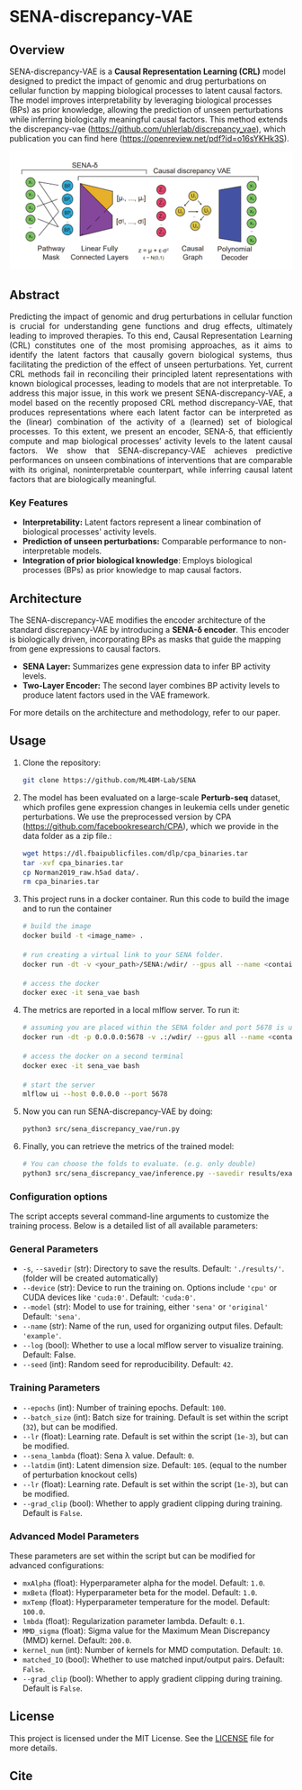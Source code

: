 
# SENA-discrepancy-VAE

## Overview

SENA-discrepancy-VAE is a **Causal Representation Learning (CRL)** model designed to predict the impact of genomic and drug perturbations on cellular function by mapping biological processes to latent causal factors. The model improves interpretability by leveraging biological processes (BPs) as prior knowledge, allowing the prediction of unseen perturbations while inferring biologically meaningful causal factors. This method extends the discrepancy-vae (https://github.com/uhlerlab/discrepancy_vae), 
which publication you can find here (https://openreview.net/pdf?id=o16sYKHk3S).


<img src="imgs/model_overview.png" alt="Model overview" style="max-width:100%;">

## Abstract 

<div style="text-align: justify;">
Predicting the impact of genomic and drug perturbations in cellular function is
crucial for understanding gene functions and drug effects, ultimately leading to
improved therapies. To this end, Causal Representation Learning (CRL) constitutes
one of the most promising approaches, as it aims to identify the latent factors
that causally govern biological systems, thus facilitating the prediction of the
effect of unseen perturbations. Yet, current CRL methods fail in reconciling
their principled latent representations with known biological processes, leading
to models that are not interpretable. To address this major issue, in this work
we present SENA-discrepancy-VAE, a model based on the recently proposed
CRL method discrepancy-VAE, that produces representations where each latent
factor can be interpreted as the (linear) combination of the activity of a (learned)
set of biological processes. To this extent, we present an encoder, SENA-δ, that
efficiently compute and map biological processes’ activity levels to the latent causal
factors. We show that SENA-discrepancy-VAE achieves predictive performances
on unseen combinations of interventions that are comparable with its original, noninterpretable 
counterpart, while inferring causal latent factors that are biologically meaningful.
</div>


### Key Features
- **Interpretability:** Latent factors represent a linear combination of biological processes' activity levels.
- **Prediction of unseen perturbations:** Comparable performance to non-interpretable models.
- **Integration of prior biological knowledge**: Employs biological processes (BPs) as prior knowledge to map causal factors.

## Architecture

The SENA-discrepancy-VAE modifies the encoder architecture of the standard discrepancy-VAE by introducing a **SENA-δ encoder**. This encoder is biologically driven, incorporating BPs as masks that guide the mapping from gene expressions to causal factors.

- **SENA Layer:** Summarizes gene expression data to infer BP activity levels.
- **Two-Layer Encoder:** The second layer combines BP activity levels to produce latent factors used in the VAE framework.

For more details on the architecture and methodology, refer to our paper.

## Usage

1. Clone the repository:
    ```bash
    git clone https://github.com/ML4BM-Lab/SENA
    ```

2. The model has been evaluated on a large-scale **Perturb-seq** dataset, 
which profiles gene expression changes in leukemia cells under genetic perturbations.
We use the preprocessed version by CPA (https://github.com/facebookresearch/CPA), which 
we provide in the data folder as a zip file.:

    ```bash
    wget https://dl.fbaipublicfiles.com/dlp/cpa_binaries.tar
    tar -xvf cpa_binaries.tar
    cp Norman2019_raw.h5ad data/.
    rm cpa_binaries.tar
    ```

3. This project runs in a docker container. Run this code to build the image and to run the container

    ```bash
    # build the image
    docker build -t <image_name> .

    # run creating a virtual link to your SENA folder.
    docker run -dt -v <your_path>/SENA:/wdir/ --gpus all --name <container_name> <image_name>

    # access the docker
    docker exec -it sena_vae bash
    ```

4. The metrics are reported in a local mlflow server. To run it: 

    ```bash
    # assuming you are placed within the SENA folder and port 5678 is unused
    docker run -dt -p 0.0.0.0:5678 -v .:/wdir/ --gpus all --name <container_name> <image_name>

    # access the docker on a second terminal
    docker exec -it sena_vae bash

    # start the server
    mlflow ui --host 0.0.0.0 --port 5678
    ```

5. Now you can run SENA-discrepancy-VAE by doing: 

    ```bash
    python3 src/sena_discrepancy_vae/run.py
    ```

6. Finally, you can retrieve the metrics of the trained model:

    ```bash
    # You can choose the folds to evaluate. (e.g. only double)
    python3 src/sena_discrepancy_vae/inference.py --savedir results/example --evaluation_types train test double
    ```


### Configuration options

The script accepts several command-line arguments to customize the training process. Below is a detailed list of all available parameters:

### General Parameters

- `-s`, `--savedir` (str): Directory to save the results. Default: `'./results/'`. (folder will be created automatically)
- `--device` (str): Device to run the training on. Options include `'cpu'` or CUDA devices like `'cuda:0'`. Default: `'cuda:0'`.
- `--model` (str): Model to use for training, either `'sena'` or `'original'`  Default: `'sena'`.
- `--name` (str): Name of the run, used for organizing output files. Default: `'example'`.
- `--log` (bool): Whether to use a local mlflow server to visualize training. Default: False.
- `--seed` (int): Random seed for reproducibility. Default: `42`.

### Training Parameters

- `--epochs` (int): Number of training epochs. Default: `100`.
- `--batch_size` (int): Batch size for training. Default is set within the script (`32`), but can be modified.
- `--lr` (float): Learning rate. Default is set within the script (`1e-3`), but can be modified.
- `--sena_lambda` (float): Sena λ value. Default: `0`.
- `--latdim` (int): Latent dimension size. Default: `105`. (equal to the number of perturbation knockout cells)
- `--lr` (float): Learning rate. Default is set within the script (`1e-3`), but can be modified.
- `--grad_clip` (bool): Whether to apply gradient clipping during training. Default is `False`.

### Advanced Model Parameters

These parameters are set within the script but can be modified for advanced configurations:

- `mxAlpha` (float): Hyperparameter alpha for the model. Default: `1.0`.
- `mxBeta` (float): Hyperparameter beta for the model. Default: `1.0`.
- `mxTemp` (float): Hyperparameter temperature for the model. Default: `100.0`.
- `lmbda` (float): Regularization parameter lambda. Default: `0.1`.
- `MMD_sigma` (float): Sigma value for the Maximum Mean Discrepancy (MMD) kernel. Default: `200.0`.
- `kernel_num` (int): Number of kernels for MMD computation. Default: `10`.
- `matched_IO` (bool): Whether to use matched input/output pairs. Default: `False`.
- `--grad_clip` (bool): Whether to apply gradient clipping during training. Default is `False`.

## License

This project is licensed under the MIT License. See the [LICENSE](LICENSE) file for more details.

## Cite
